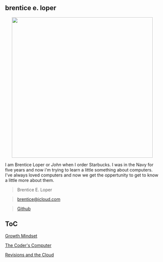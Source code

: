 ## brentice e. loper

<p align="center">
  <img width="460" height="460" src="https://avatars.githubusercontent.com/u/54426613?v=4">

I am Brentice Loper or *John* when I order Starbucks. I was in the Navy for five years and now i'm trying to learn a little something about computers. I've always loved computers and now we get the oppertunity to get to know a little more about them. 

  
  
> Brentice E. Loper

> brentice@icloud.com

> [Github](reading-notes.md)




## ToC

  [Growth Mindset](growthmindset.md)
  
  [The Coder's Computer](TheCodersComputer.md)
  
  [Revisions and the Cloud](RevisionAndCloud.md)
